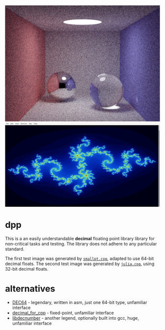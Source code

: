 ![image.png](image.png?raw=true)
![julia.png](julia.png?raw=true)
# dpp
This is a an easily understandable **decimal** floating point library library for non-critical tasks and testing. The library does not adhere to any particular standard.

The first test image was generated by [`smallpt.cpp`](https://www.kevinbeason.com/smallpt/), adapted to use 64-bit decimal floats. The second test image was generated by [`julia.cpp`](https://github.com/user1095108/dpp/blob/master/julia.cpp), using 32-bit decimal floats.
# alternatives
* [DEC64](https://github.com/douglascrockford/DEC64) - legendary, written in asm, just one 64-bit type, unfamiliar interface
* [decimal_for_cpp](https://github.com/vpiotr/decimal_for_cpp) - fixed-point, unfamiliar interface
* [libdecnumber](https://github.com/gcc-mirror/gcc/tree/master/libdecnumber) - another legend, optionally built into gcc, huge, unfamiliar interface
